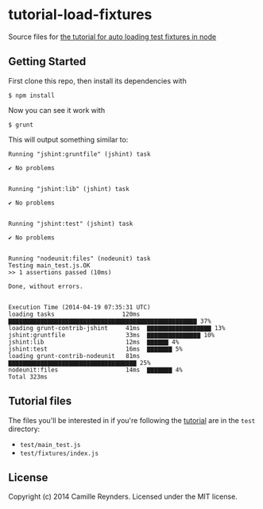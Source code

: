 # tutorial-load-fixtures

Source files for [the tutorial for auto loading test fixtures in node][tutorial]

## Getting Started

First clone this repo, then install its dependencies with

```shell
$ npm install
```

Now you can see it work with

```shell
$ grunt
```

This will output something similar to:

```shell
Running "jshint:gruntfile" (jshint) task

✔ No problems


Running "jshint:lib" (jshint) task

✔ No problems


Running "jshint:test" (jshint) task

✔ No problems


Running "nodeunit:files" (nodeunit) task
Testing main_test.js.OK
>> 1 assertions passed (10ms)

Done, without errors.


Execution Time (2014-04-19 07:35:31 UTC)
loading tasks                   120ms  ▇▇▇▇▇▇▇▇▇▇▇▇▇▇▇▇▇▇▇▇▇▇▇▇▇▇▇▇▇▇▇▇▇▇▇▇▇▇▇▇▇▇▇▇▇▇▇▇▇▇▇▇▇ 37%
loading grunt-contrib-jshint     41ms  ▇▇▇▇▇▇▇▇▇▇▇▇▇▇▇▇▇▇ 13%
jshint:gruntfile                 33ms  ▇▇▇▇▇▇▇▇▇▇▇▇▇▇▇ 10%
jshint:lib                       12ms  ▇▇▇▇▇▇ 4%
jshint:test                      16ms  ▇▇▇▇▇▇▇ 5%
loading grunt-contrib-nodeunit   81ms  ▇▇▇▇▇▇▇▇▇▇▇▇▇▇▇▇▇▇▇▇▇▇▇▇▇▇▇▇▇▇▇▇▇▇▇▇ 25%
nodeunit:files                   14ms  ▇▇▇▇▇▇▇ 4%
Total 323ms
```

## Tutorial files

The files you'll be interested in if you're following the [tutorial][tutorial] are in the `test` directory:

* `test/main_test.js`
* `test/fixtures/index.js`

## License
Copyright (c) 2014 Camille Reynders. Licensed under the MIT license.

[tutorial]: http://creynders.wordpress.com/2014/04/19/auto-loading-test-fixtures-in-node